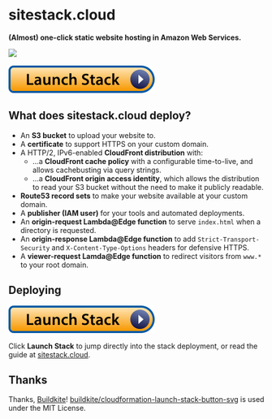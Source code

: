 # sitestack.cloud

**(Almost) one-click static website hosting in Amazon Web Services.**

![](website/promo.gif)

<a href="https://console.aws.amazon.com/cloudformation/home?region=us-east-1#/stacks/create/review?templateURL=https://s3.amazonaws.com/releases.sitestack.cloud/latest.cf.yml"><img src="website/cloudformation-launch-stack-button-svg/launch-stack.svg" /></a>

## What does sitestack.cloud deploy?

- An **S3 bucket** to upload your website to.
- A **certificate** to support HTTPS on your custom domain.
- A HTTP/2, IPv6-enabled **CloudFront distribution** with:
    - …a **CloudFront cache policy** with a configurable time-to-live, and allows cachebusting via query strings.
    - …a **CloudFront origin access identity**, which allows the distribution to read your S3 bucket without the need to make it publicly readable.
- **Route53 record sets** to make your website available at your custom domain.
- A **publisher (IAM user)** for your tools and automated deployments.
- An **origin-request Lambda@Edge function** to serve `index.html` when a directory is requested.
- An **origin-response Lambda@Edge function** to add `Strict-Transport-Security` and `X-Content-Type-Options` headers for defensive HTTPS.
- A **viewer-request Lamda@Edge function** to redirect visitors from `www.*` to your root domain.

## Deploying

<a href="https://console.aws.amazon.com/cloudformation/home?region=us-east-1#/stacks/create/review?templateURL=https://s3.amazonaws.com/releases.sitestack.cloud/latest.cf.yml"><img src="website/cloudformation-launch-stack-button-svg/launch-stack.svg" /></a>

Click **Launch Stack** to jump directly into the stack deployment, or read the guide at [sitestack.cloud](https://sitestack.cloud).

## Thanks

Thanks, [Buildkite](https://github.com/buildkite)! [buildkite/cloudformation-launch-stack-button-svg](https://github.com/buildkite/cloudformation-launch-stack-button-svg) is used under the MIT License.
